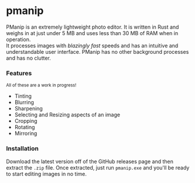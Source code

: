 # pmanip
PManip is an extremely lightweight photo editor. It is written in Rust and weighs in at just under 5 MB and uses less than 30 MB of RAM when in operation.  
It processes images with *blazingly fast* speeds and has an intuitive and understandable user interface.
PManip has no other background processes and has no clutter.
### Features
<sub>All of these are a work in progress!</sub>
- Tinting
- Blurring
- Sharpening
- Selecting and Resizing aspects of an image
- Cropping
- Rotating
- Mirroring

### Installation
Download the latest version off of the GitHub releases page and then extract the `.zip` file. 
Once extracted, just run `pmanip.exe` and you'll be ready to start editing images in no time.